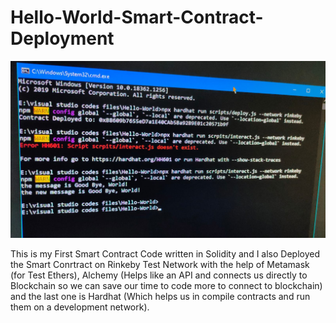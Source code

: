 # Hello-World-Smart-Contract-Deployment

<img src=" https://github.com/ZecTox/Hello-World-Smart-Contract-Deployment/blob/main/Deployed%20and%20Interaction%20With%20Contract.jpg?raw=true">

This is my First Smart Contract Code written in Solidity and I also Deployed the Smart Conrtract on Rinkeby Test Network with the help of Metamask (for Test Ethers), Alchemy (Helps like an API and connects us directly to Blockchain so we can save our time to code more to connect to blockchain) and the last one is Hardhat (Which helps us in compile contracts and run them on a development network).

